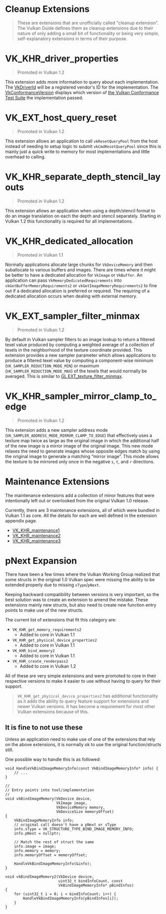 # Cleanup Extensions

> These are extensions that are unofficially called "cleanup extension". The Vulkan Guide defines them as cleanup extensions due to their nature of only adding a small bit of functionality or being very simple, self-explanatory extensions in terms of their purpose.

# VK_KHR_driver_properties

> Promoted in Vulkan 1.2

This extension adds more information to query about each implementation. The [VkDriverId](https://www.khronos.org/registry/vulkan/specs/1.2-extensions/html/vkspec.html#VkDriverId) will be a registered vendor's ID for the implementation. The [VkConformanceVersion](https://www.khronos.org/registry/vulkan/specs/1.2-extensions/html/vkspec.html#VkConformanceVersion) displays which version of [the Vulkan Conformance Test Suite](../chapters/vulkan_cts.md) the implementation passed.

# VK_EXT_host_query_reset

> Promoted in Vulkan 1.2

This extension allows an application to call `vkResetQueryPool` from the host instead of needing to setup logic to submit `vkCmdResetQueryPool` since this is mainly just a quick write to memory for most implementations and little overhead to calling.

# VK_KHR_separate_depth_stencil_layouts

> Promoted in Vulkan 1.2

This extension allows an application when using a depth/stencil format to do an image translation on each the depth and stencil separately. Starting in Vulkan 1.2 this functionality is required for all implementations.

# VK_KHR_dedicated_allocation

> Promoted in Vulkan 1.1

Normally applications allocate large chunks for `VkDeviceMemory` and then suballocate to various buffers and images. There are times where it might be better to have a dedicated allocation for `VkImage` or `VkBuffer`. An application can pass `VkMemoryDedicatedRequirements` into `vkGetBufferMemoryRequirements2` or `vkGetImageMemoryRequirements2` to fine out if a dedicated allocation is preferred or required. The requiring of a dedicated allocation occurs when dealing with external memory.

# VK_EXT_sampler_filter_minmax

> Promoted in Vulkan 1.2

By default in Vulkan sampler filters to an image lookup to return a filtered texel value produced by computing a weighted average of a collection of texels in the neighborhood of the texture coordinate provided. This extension provides a new sampler parameter which allows applications to produce a filtered texel value by computing a component-wise minimum (`VK_SAMPLER_REDUCTION_MODE_MIN`) or maximum (`VK_SAMPLER_REDUCTION_MODE_MAX`) of the texels that would normally be averaged. This is similar to [GL EXT_texture_filter_minmax](https://www.khronos.org/registry/OpenGL/extensions/EXT/EXT_texture_filter_minmax.txt).

# VK_KHR_sampler_mirror_clamp_to_edge

> Promoted in Vulkan 1.2

This extension adds a new sampler address mode (`VK_SAMPLER_ADDRESS_MODE_MIRROR_CLAMP_TO_EDGE`) that effectively uses a texture map twice as large as the original image in which the additional half of the new image is a mirror image of the original image. This new mode relaxes the need to generate images whose opposite edges match by using the original image to generate a matching “mirror image”. This mode allows the texture to be mirrored only once in the negative `s`, `t`, and `r` directions.


# Maintenance Extensions

The maintenance extensions add a collection of minor features that were intentionally left out or overlooked from the original Vulkan 1.0 release.

Currently, there are 3 maintenance extensions, all of which were bundled in Vulkan 1.1 as core. All the details for each are well defined in the extension appendix page.
- [VK_KHR_maintenance1](https://www.khronos.org/registry/vulkan/specs/1.2-extensions/html/vkspec.html#VK_KHR_maintenance1)
- [VK_KHR_maintenance2](https://www.khronos.org/registry/vulkan/specs/1.2-extensions/html/vkspec.html#VK_KHR_maintenance2)
- [VK_KHR_maintenance3](https://www.khronos.org/registry/vulkan/specs/1.2-extensions/html/vkspec.html#VK_KHR_maintenance3)

# pNext Expansion

There have been a few times where the Vulkan Working Group realized that some structs in the original 1.0 Vulkan spec were missing the ability to be extended properly due to missing `sType`/`pNext`.

Keeping backward compatibility between versions is very important, so the best solution was to create an extension to amend the mistake. These extensions mainly new structs, but also need to create new function entry points to make use of the new structs.

The current list of extensions that fit this category are:
- `VK_KHR_get_memory_requirements2`
    - Added to core in Vulkan 1.1
- `VK_KHR_get_physical_device_properties2`
    - Added to core in Vulkan 1.1
- `VK_KHR_bind_memory2`
    - Added to core in Vulkan 1.1
- `VK_KHR_create_renderpass2`
    - Added to core in Vulkan 1.2

All of these are very simple extensions and were promoted to core in their respective versions to make it easier to use without having to query for their support.

> `VK_KHR_get_physical_device_properties2` has additional functionality as it adds the ability to query feature support for extensions and newer Vulkan versions. It has become a requirement for most other Vulkan extensions because of this.

## It is fine to not use these

Unless an application need to make use of one of the extensions that rely on the above extensions, it is normally ok to use the original function/structs still.

One possible way to handle this is as followed:

```
void HandleVkBindImageMemoryInfo(const VkBindImageMemoryInfo* info) {
    // ...
}

//
// Entry points into tool/implementation
//
void vkBindImageMemory(VkDevice device,
                       VkImage image,
                       VkDeviceMemory memory,
                       VkDeviceSize memoryOffset)
{
    VkBindImageMemoryInfo info;
    // original call doesn't have a pNext or sType
    info.sType = VK_STRUCTURE_TYPE_BIND_IMAGE_MEMORY_INFO;
    info.pNext = nullptr;

    // Match the rest of struct the same
    info.image = image;
    info.memory = memory;
    info.memoryOffset = memoryOffset;

    HandleVkBindImageMemoryInfo(&info);
}

void vkBindImageMemory2(VkDevice device,
                        uint32_t bindInfoCount, const
                        VkBindImageMemoryInfo* pBindInfos)
{
    for (uint32_t i = 0; i < bindInfoCount; i++) {
        HandleVkBindImageMemoryInfo(pBindInfos[i]);
    }
}
```